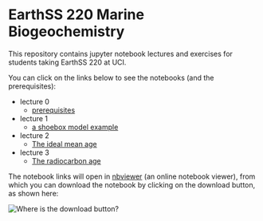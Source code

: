 # EarthSS 220 Marine Biogeochemistry

This repository contains jupyter notebook lectures and exercises for students taking EarthSS 220 at UCI.

You can click on the links below to see the notebooks (and the prerequisites):

- lecture 0
    - [prerequisites](src/generated/lecture_0/prerequisites.md)
- lecture 1
    - [a shoebox model example](https://nbviewer.jupyter.org/github/fprimeau/EARTHSS220/blob/master/src/generated/lecture_1/tracer_transport_operators.ipynb)
- lecture 2
    - [The ideal mean age](https://nbviewer.jupyter.org/github/fprimeau/EARTHSS220/blob/master/src/generated/lecture_2/ideal_mean_age.ipynb)
- lecture 3
    - [The radiocarbon age](https://nbviewer.jupyter.org/github/fprimeau/EARTHSS220/blob/master/src/generated/lecture_3/radiocarbon.ipynb)

The notebook links will open in [nbviewer](https://nbviewer.jupyter.org/) (an online notebook viewer), from which you can download the notebook by clicking on the download button, as shown here:

![Where is the download button?](https://user-images.githubusercontent.com/4486578/58363727-4bc39000-7eec-11e9-96d4-6099b2fec63d.png)
